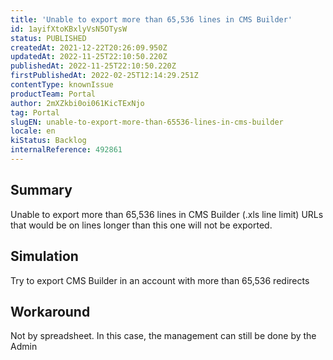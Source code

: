 ```yaml
---
title: 'Unable to export more than 65,536 lines in CMS Builder'
id: 1ayifXtoKBxlyVsN5OTysW
status: PUBLISHED
createdAt: 2021-12-22T20:26:09.950Z
updatedAt: 2022-11-25T22:10:50.220Z
publishedAt: 2022-11-25T22:10:50.220Z
firstPublishedAt: 2022-02-25T12:14:29.251Z
contentType: knownIssue
productTeam: Portal
author: 2mXZkbi0oi061KicTExNjo
tag: Portal
slugEN: unable-to-export-more-than-65536-lines-in-cms-builder
locale: en
kiStatus: Backlog
internalReference: 492861
---
```


## Summary


Unable to export more than 65,536 lines in CMS Builder (.xls line limit)
URLs that would be on lines longer than this one will not be exported.



## Simulation


Try to export CMS Builder in an account with more than 65,536 redirects



## Workaround


Not by spreadsheet. In this case, the management can still be done by the Admin

